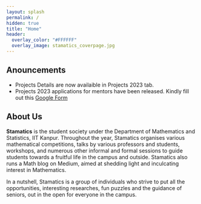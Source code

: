 ```yaml
---
layout: splash
permalink: /
hidden: true
title: "Home"
header:
  overlay_color: "#FFFFFF"
  overlay_image: stamatics_coverpage.jpg
---
```

## Anouncements
* Projects Details are now availaible in Projects 2023 tab.
* Projects 2023 applications for mentors have been released. Kindly fill out this <a href="https://docs.google.com/forms/d/e/1FAIpQLSec18n4eGcYp8ll5_W_yzzbRNtbDGpdW2sBsadvo9mnKS5IIA/viewform?usp=sf_link">Google Form</a>

## About Us

**Stamatics** is the student society under the Department of Mathematics and Statistics, IIT Kanpur. Throughout the year, Stamatics organises various mathematical competitions, talks by various professors and students, workshops, and numerous other informal and formal sessions to guide students towards a fruitful life in the campus and outside. Stamatics also runs a Math blog on Medium, aimed at shedding light and inculcating interest in Mathematics. 

In a nutshell, Stamatics is a group of individuals who strive to put all the opportunities, interesting researches, fun puzzles and the guidance of seniors, out in the open for everyone in the campus.
